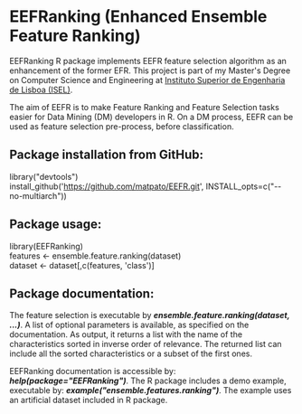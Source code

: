# EEFRanking (Enhanced Ensemble Feature Ranking)
EEFRanking R package implements EEFR feature selection algorithm as an enhancement of the former EFR.
This project is part of my Master's Degree on Computer Science and Engineering at [Instituto Superior de Engenharia de Lisboa (ISEL)](https://www.isel.pt/).

The aim of EEFR is to make Feature Ranking and Feature Selection tasks easier for Data Mining (DM) developers in R.
On a DM process, EEFR can be used as feature selection pre-process, before classification.

## Package installation from GitHub:
library("devtools")<br/>
install_github('https://github.com/matpato/EEFR.git', INSTALL_opts=c("--no-multiarch"))


## Package usage:
library(EEFRanking)<br/>
features <- ensemble.feature.ranking(dataset)<br/>
dataset <- dataset[,c(features, 'class')]

## Package documentation:
The feature selection is executable by ***ensemble.feature.ranking(dataset, ...)***. 
A list of optional parameters is available, as specified on the documentation. 
As output, it returns a list with the name of the characteristics sorted in inverse order of relevance. 
The returned list can include all the sorted characteristics or a subset of the first ones.

EEFRanking documentation is accessible by: ***help(package="EEFRanking")***. 
The R package includes a demo example, executable by: ***example("ensemble.features.ranking")***. 
The example uses an artificial dataset included in R package.


